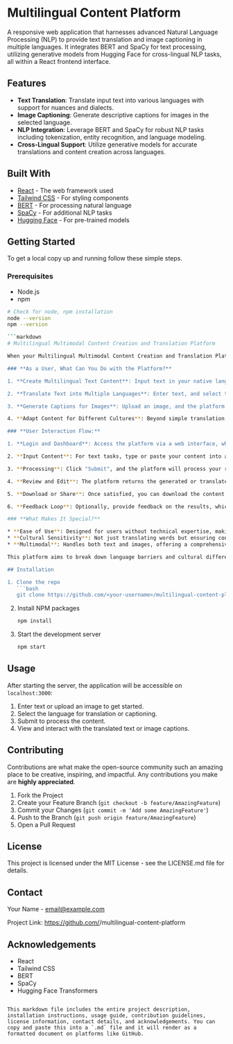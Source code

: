 # Multilingual Content Platform

A responsive web application that harnesses advanced Natural Language Processing (NLP) to provide text translation and image captioning in multiple languages. It integrates BERT and SpaCy for text processing, utilizing generative models from Hugging Face for cross-lingual NLP tasks, all within a React frontend interface.

## Features

- **Text Translation**: Translate input text into various languages with support for nuances and dialects.
- **Image Captioning**: Generate descriptive captions for images in the selected language.
- **NLP Integration**: Leverage BERT and SpaCy for robust NLP tasks including tokenization, entity recognition, and language modeling.
- **Cross-Lingual Support**: Utilize generative models for accurate translations and content creation across languages.

## Built With

- [React](https://reactjs.org/) - The web framework used
- [Tailwind CSS](https://tailwindcss.com/) - For styling components
- [BERT](https://github.com/google-research/bert) - For processing natural language
- [SpaCy](https://spacy.io/) - For additional NLP tasks
- [Hugging Face](https://huggingface.co/) - For pre-trained models

## Getting Started

To get a local copy up and running follow these simple steps.

### Prerequisites

- Node.js
- npm

```bash
# Check for node, npm installation
node --version
npm --version

```markdown
# Multilingual Multimodal Content Creation and Translation Platform

When your Multilingual Multimodal Content Creation and Translation Platform is ready, it will serve as a powerful tool for creating, translating, and customizing text and images across multiple languages. Here's a user-friendly description of how it works:

### **As a User, What Can You Do with the Platform?**

1. **Create Multilingual Text Content**: Input text in your native language, and the platform will help you refine, expand, or generate new content based on your input. You can specify the genre or style, and the system uses advanced AI to assist in crafting your message.

2. **Translate Text into Multiple Languages**: Enter text, and select the languages you want it translated into. The platform will provide high-quality translations that consider cultural nuances, making your content accessible to a global audience.

3. **Generate Captions for Images**: Upload an image, and the platform can generate a caption for it in the language of your choice. It's useful for creating descriptive content for images, making them more accessible and understandable for people from different language backgrounds.

4. **Adapt Content for Different Cultures**: Beyond simple translation, the system can adapt your text and image captions to suit specific cultural contexts, ensuring that your message resonates with each audience's unique preferences and norms.

### **User Interaction Flow:**

1. **Login and Dashboard**: Access the platform via a web interface, where you'll be greeted with a dashboard. Here, you can select the type of task you want to perform (e.g., text generation, translation, image captioning).

2. **Input Content**: For text tasks, type or paste your content into a text box. For images, upload the file you want captions for. You can specify requirements such as the target language, tone, and style.

3. **Processing**: Click "Submit", and the platform will process your request using its AI models. This involves understanding the content, generating translations or captions, and adapting the content if needed.

4. **Review and Edit**: The platform returns the generated or translated content, along with any image captions. You can review the results and make edits if necessary. The platform may offer suggestions for improvement or alternative phrasing.

5. **Download or Share**: Once satisfied, you can download the content or share it directly from the platform to social media, websites, or other platforms.

6. **Feedback Loop**: Optionally, provide feedback on the results, which the platform can use to improve future performance.

### **What Makes It Special?**

* **Ease of Use**: Designed for users without technical expertise, making advanced AI tools accessible to everyone.
* **Cultural Sensitivity**: Not just translating words but ensuring content is culturally appropriate and engaging for each audience.
* **Multimodal**: Handles both text and images, offering a comprehensive suite of tools for content creation and adaptation.

This platform aims to break down language barriers and cultural differences, making it easier to communicate, share ideas, and connect with people around the world. Whether you're a marketer, content creator, educator, or just looking to reach a wider audience, this tool empowers you to do so with ease and effectiveness.

## Installation

1. Clone the repo
   ```bash
   git clone https://github.com/<your-username>/multilingual-content-platform.git
   ```

2. Install NPM packages
   ```bash
   npm install
   ```

3. Start the development server
   ```bash
   npm start
   ```

## Usage

After starting the server, the application will be accessible on `localhost:3000`:

1. Enter text or upload an image to get started.
2. Select the language for translation or captioning.
3. Submit to process the content.
4. View and interact with the translated text or image captions.

## Contributing

Contributions are what make the open-source community such an amazing place to be creative, inspiring, and impactful. Any contributions you make are **highly appreciated**.

1. Fork the Project
2. Create your Feature Branch (`git checkout -b feature/AmazingFeature`)
3. Commit your Changes (`git commit -m 'Add some AmazingFeature'`)
4. Push to the Branch (`git push origin feature/AmazingFeature`)
5. Open a Pull Request

## License

This project is licensed under the MIT License - see the LICENSE.md file for details.

## Contact

Your Name - email@example.com

Project Link: https://github.com/<your-username>/multilingual-content-platform

## Acknowledgements

- React
- Tailwind CSS
- BERT
- SpaCy
- Hugging Face Transformers
```

This markdown file includes the entire project description, installation instructions, usage guide, contribution guidelines, license information, contact details, and acknowledgements. You can copy and paste this into a `.md` file and it will render as a formatted document on platforms like GitHub.

